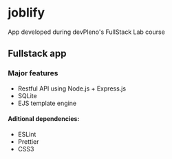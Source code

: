 # joblify 
App developed during devPleno's FullStack Lab course

## Fullstack app 

### Major features
 - Restful API using Node.js + Express.js
 - SQLite
 - EJS template engine
 
 #### Aditional dependencies:
  - ESLint
  - Prettier
  - CSS3
